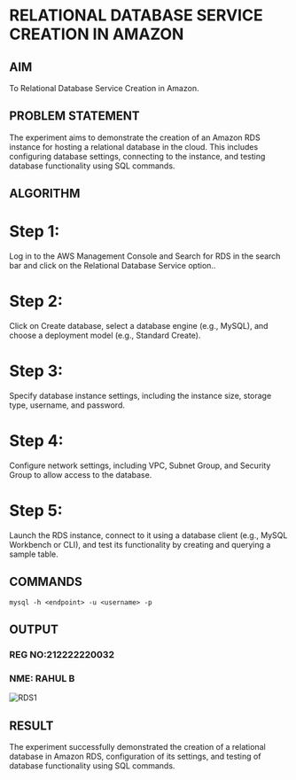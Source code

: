 # RELATIONAL DATABASE SERVICE CREATION IN AMAZON

## AIM
  To Relational Database Service Creation in Amazon.
## PROBLEM STATEMENT
 The experiment aims to demonstrate the creation of an Amazon RDS instance for hosting a relational database in the cloud. This includes configuring database settings, connecting to the instance, and testing database functionality using SQL commands.

## ALGORITHM
# Step 1:
Log in to the AWS Management Console and Search for RDS in the search bar and click on the Relational Database Service option..
# Step 2:
Click on Create database, select a database engine (e.g., MySQL), and choose a deployment model (e.g., Standard Create).
# Step 3:
Specify database instance settings, including the instance size, storage type, username, and password.
# Step 4:
Configure network settings, including VPC, Subnet Group, and Security Group to allow access to the database.
# Step 5:
Launch the RDS instance, connect to it using a database client (e.g., MySQL Workbench or CLI), and test its functionality by creating and querying a sample table.

## COMMANDS

```
mysql -h <endpoint> -u <username> -p

```

## OUTPUT
### REG NO:212222220032
### NME: RAHUL B

![RDS1](https://github.com/user-attachments/assets/aa6370b6-6a46-4c4a-8a98-a212d0122bb2)


## RESULT
The experiment successfully demonstrated the creation of a relational database in Amazon RDS, configuration of its settings, and testing of database functionality using SQL commands. 

  


